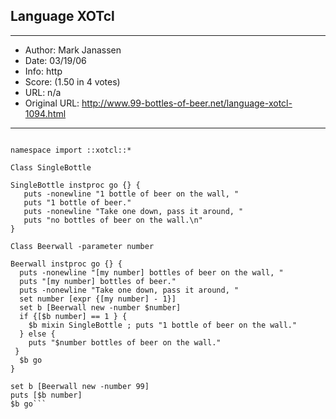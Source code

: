 
## Language XOTcl ##
---
- Author: Mark Janassen
- Date: 03/19/06
- Info: http
- Score:  (1.50 in 4 votes)
- URL: n/a
- Original URL: http://www.99-bottles-of-beer.net/language-xotcl-1094.html
---

```package require XOTcl

namespace import ::xotcl::*

Class SingleBottle 

SingleBottle instproc go {} {
   puts -nonewline "1 bottle of beer on the wall, "
   puts "1 bottle of beer."
   puts -nonewline "Take one down, pass it around, "
   puts "no bottles of beer on the wall.\n"
} 

Class Beerwall -parameter number

Beerwall instproc go {} {
  puts -nonewline "[my number] bottles of beer on the wall, "
  puts "[my number] bottles of beer."
  puts -nonewline "Take one down, pass it around, "
  set number [expr {[my number] - 1}]
  set b [Beerwall new -number $number]
  if {[$b number] == 1 } { 
	$b mixin SingleBottle ; puts "1 bottle of beer on the wall."
  } else {
	puts "$number bottles of beer on the wall."
 }
  $b go  
}

set b [Beerwall new -number 99]
puts [$b number]
$b go```